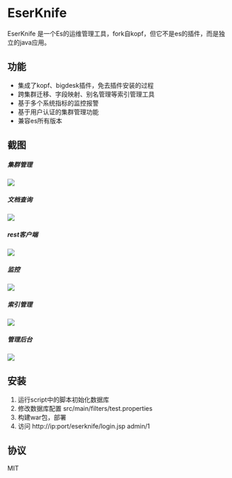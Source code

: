 # EserKnife
EserKnife 是一个Es的运维管理工具，fork自kopf，但它不是es的插件，而是独立的java应用。
## 功能
- 集成了kopf、bigdesk插件，免去插件安装的过程
- 跨集群迁移、字段映射、别名管理等索引管理工具
- 基于多个系统指标的监控报警
- 基于用户认证的集群管理功能
- 兼容es所有版本
## 截图
##### 集群管理
![](https://raw.githubusercontent.com/iucartec/EserKnife/master/img/cluster.png "")
##### 文档查询
![](https://raw.githubusercontent.com/iucartec/EserKnife/master/img/query.png "")
##### rest客户端
![](https://raw.githubusercontent.com/iucartec/EserKnife/master/img/rest.png "")
##### 监控
![](https://raw.githubusercontent.com/iucartec/EserKnife/master/img/stat1.png "")
##### 索引管理
![](https://raw.githubusercontent.com/iucartec/EserKnife/master/img/index_manage.png "")
##### 管理后台
![](https://raw.githubusercontent.com/iucartec/EserKnife/master/img/alarm.png "")
## 安装
1. 运行script中的脚本初始化数据库
2. 修改数据库配置 src/main/filters/test.properties
3. 构建war包，部署
4. 访问  http://ip:port/eserknife/login.jsp   admin/1
## 协议
MIT
